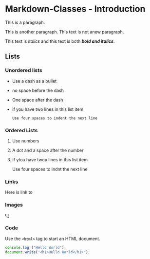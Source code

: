 # Markdown-Classes - Introduction

This is a paragraph.

This is another paragraph.
This text is not anew paragraph.

This text is *italics* and this text is both ***bold and italics***.

## Lists

### Unordered lists

- Use a dash as a bullet
- no space before the dash
- One space after the dash
- if you have two lines in this list item
  
      Use four spaces to indent the next line

### Ordered Lists

1. Use numbers
2. A dot and a space after the number
3. If ytou have twop lines in this list item

    Use four spaces to indnt the next line
    
### Links

Here is link to 

### Images

![]

### Code

Use the `<html>` tag to start an HTML document.
  
  ```Javascript
  console.log ("Hello World");
  document.write("<h1>Hello World</h1>");
  ```

